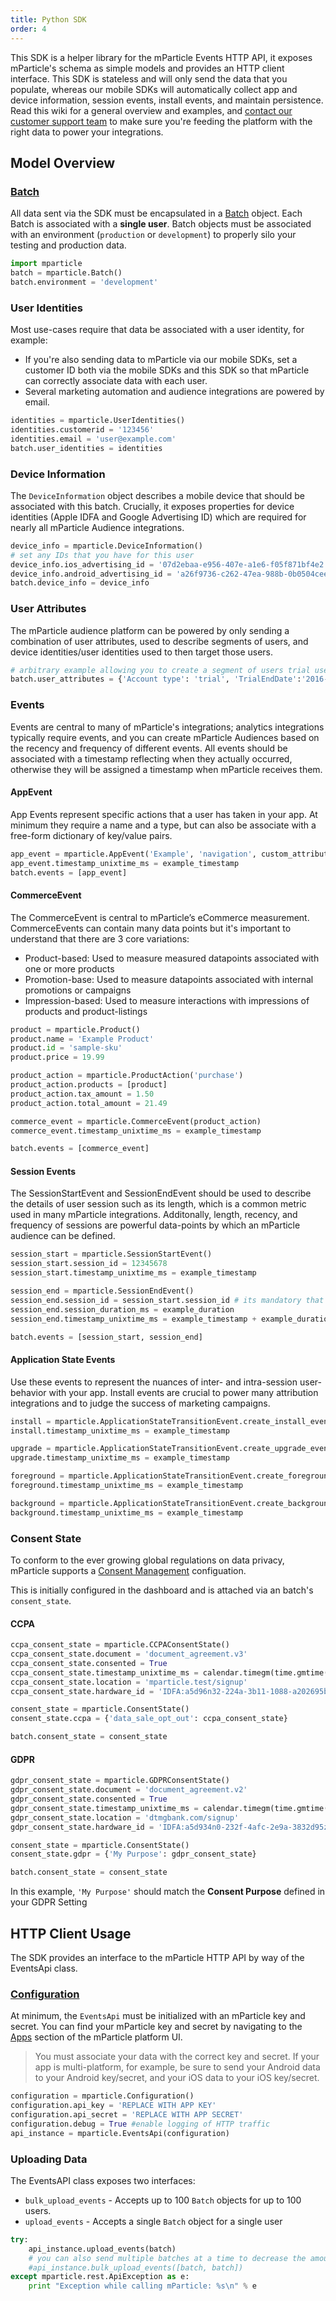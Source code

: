 ```yaml
---
title: Python SDK
order: 4
---
```


This SDK is a helper library for the mParticle Events HTTP API, it exposes mParticle's schema as simple models and provides an HTTP client interface. This SDK is stateless and will only send the data that you populate, whereas our mobile SDKs will automatically collect app and device information, session events, install events, and maintain persistence. Read this wiki for a general overview and examples, and [contact our customer support team](mailto:support@mparticle.com) to make sure you're feeding the platform with the right data to power your integrations.

## Model Overview

### [Batch](https://github.com/mParticle/mparticle-python-sdk/blob/master/docs/Batch.md)

All data sent via the SDK must be encapsulated in a [Batch](https://github.com/mParticle/mparticle-python-sdk/blob/master/mparticle/models/batch.py) object. Each Batch is associated with a **single user**. Batch objects must be associated with an environment (`production` or `development`) to properly silo your testing and production data.

```python
import mparticle
batch = mparticle.Batch()
batch.environment = 'development'
```

### User Identities

Most use-cases require that data be associated with a user identity, for example:

- If you're also sending data to mParticle via our mobile SDKs, set a customer ID both via the mobile SDKs and this SDK so that mParticle can correctly associate data with each user.
- Several marketing automation and audience integrations are powered by email. 

```python
identities = mparticle.UserIdentities()
identities.customerid = '123456'
identities.email = 'user@example.com'
batch.user_identities = identities
```

### Device Information

The `DeviceInformation` object describes a mobile device that should be associated with this batch. Crucially, it exposes properties for device identities (Apple IDFA and Google Advertising ID) which are required for nearly all mParticle Audience integrations.

```python
device_info = mparticle.DeviceInformation()
# set any IDs that you have for this user
device_info.ios_advertising_id = '07d2ebaa-e956-407e-a1e6-f05f871bf4e2'
device_info.android_advertising_id = 'a26f9736-c262-47ea-988b-0b0504cee874'
batch.device_info = device_info
```

### User Attributes

The mParticle audience platform can be powered by only sending a combination of user attributes, used to describe segments of users, and device identities/user identities used to then target those users.

```python
# arbitrary example allowing you to create a segment of users trial users
batch.user_attributes = {'Account type': 'trial', 'TrialEndDate':'2016-12-01'}
```

### Events

Events are central to many of mParticle's integrations; analytics integrations typically require events, and you can create mParticle Audiences based on the recency and frequency of different events. All events should be associated with a timestamp reflecting when they actually occurred, otherwise they will be assigned a timestamp when mParticle receives them.

#### AppEvent

App Events represent specific actions that a user has taken in your app. At minimum they require a name and a type, but can also be associate with a free-form dictionary of key/value pairs.

```python
app_event = mparticle.AppEvent('Example', 'navigation', custom_attributes={'foo':'bar'})
app_event.timestamp_unixtime_ms = example_timestamp
batch.events = [app_event]
```

<!--
##### LTV Increase

Many integrations support the notion of user-lifetime value or eCommerce transactions, and the LTV Increase event is a special-case of AppEvent that includes a monetary value. LTV Increase events are easy to use though much less descriptive than ProductAction events.

```python
app_event = mparticle.AppEvent('User Value Update', 'transaction')
app_event.timestamp_unixtime_ms = example_timestamp
app_event.custom_attributes = { methodname: LogLTVIncrease $amount: 19.99 }
batch.events = [app_event]
```
-->

#### CommerceEvent

The CommerceEvent is central to mParticle’s eCommerce measurement. CommerceEvents can contain many data points but it's important to understand that there are 3 core variations:

- Product-based: Used to measure measured datapoints associated with one or more products
- Promotion-base: Used to measure datapoints associated with internal promotions or campaigns
- Impression-based: Used to measure interactions with impressions of products and product-listings

```python
product = mparticle.Product()
product.name = 'Example Product'
product.id = 'sample-sku'
product.price = 19.99

product_action = mparticle.ProductAction('purchase')
product_action.products = [product]
product_action.tax_amount = 1.50
product_action.total_amount = 21.49

commerce_event = mparticle.CommerceEvent(product_action)
commerce_event.timestamp_unixtime_ms = example_timestamp

batch.events = [commerce_event]
```

#### Session Events

The SessionStartEvent and SessionEndEvent should be used to describe the details of user session such as its length, which is a common metric used in many mParticle integrations. Additonally, length, recency, and frequency of sessions are powerful data-points by which an mParticle audience can be defined.

```python
session_start = mparticle.SessionStartEvent()
session_start.session_id = 12345678
session_start.timestamp_unixtime_ms = example_timestamp

session_end = mparticle.SessionEndEvent()
session_end.session_id = session_start.session_id # its mandatory that these match
session_end.session_duration_ms = example_duration
session_end.timestamp_unixtime_ms = example_timestamp + example_duration

batch.events = [session_start, session_end]
```

#### Application State Events

Use these events to represent the nuances of inter- and intra-session user-behavior with your app. Install events are crucial to power many attribution integrations and to judge the success of marketing campaigns.

```python
install = mparticle.ApplicationStateTransitionEvent.create_install_event()
install.timestamp_unixtime_ms = example_timestamp

upgrade = mparticle.ApplicationStateTransitionEvent.create_upgrade_event()
upgrade.timestamp_unixtime_ms = example_timestamp

foreground = mparticle.ApplicationStateTransitionEvent.create_foreground_event()
foreground.timestamp_unixtime_ms = example_timestamp

background = mparticle.ApplicationStateTransitionEvent.create_background_event()
background.timestamp_unixtime_ms = example_timestamp
```

### Consent State

To conform to the ever growing global regulations on data privacy, mParticle supports a [Consent Management](https://docs.mparticle.com/guides/consent-management/) configuation.

This is initially configured in the dashboard and is attached via an batch's `consent_state`.

#### CCPA

```python
ccpa_consent_state = mparticle.CCPAConsentState()
ccpa_consent_state.document = 'document_agreement.v3'
ccpa_consent_state.consented = True
ccpa_consent_state.timestamp_unixtime_ms = calendar.timegm(time.gmtime())
ccpa_consent_state.location = 'mparticle.test/signup'
ccpa_consent_state.hardware_id = 'IDFA:a5d96n32-224a-3b11-1088-a202695bc710'

consent_state = mparticle.ConsentState()
consent_state.ccpa = {'data_sale_opt_out': ccpa_consent_state}

batch.consent_state = consent_state
```

#### GDPR

```python
gdpr_consent_state = mparticle.GDPRConsentState()
gdpr_consent_state.document = 'document_agreement.v2'
gdpr_consent_state.consented = True
gdpr_consent_state.timestamp_unixtime_ms = calendar.timegm(time.gmtime())
gdpr_consent_state.location = 'dtmgbank.com/signup'
gdpr_consent_state.hardware_id = 'IDFA:a5d934n0-232f-4afc-2e9a-3832d95zc702'

consent_state = mparticle.ConsentState()
consent_state.gdpr = {'My Purpose': gdpr_consent_state}

batch.consent_state = consent_state
```

In this example, `'My Purpose'` should match the **Consent Purpose** defined in your GDPR Setting

## HTTP Client Usage

The SDK provides an interface to the mParticle HTTP API by way of the EventsApi class.

### [Configuration](https://github.com/mParticle/mparticle-python-sdk/blob/master/mparticle/configuration.py)

At minimum, the `EventsApi` must be initialized with an mParticle key and secret. You can find your mParticle key and secret by navigating to the [Apps](https://app.mparticle.com/apps) section of the mParticle platform UI.

> You must associate your data with the correct key and secret. If your app is multi-platform, for example, be sure to send your Android data to your Android key/secret, and your iOS data to your iOS key/secret.

```python
configuration = mparticle.Configuration()
configuration.api_key = 'REPLACE WITH APP KEY'
configuration.api_secret = 'REPLACE WITH APP SECRET'
configuration.debug = True #enable logging of HTTP traffic
api_instance = mparticle.EventsApi(configuration)
```

### Uploading Data

The EventsAPI class exposes two interfaces:

- `bulk_upload_events` - Accepts up to 100 `Batch` objects for up to 100 users.
- `upload_events` - Accepts a single `Batch` object for a single user

```python
try: 
    api_instance.upload_events(batch)
    # you can also send multiple batches at a time to decrease the amount of network calls
    #api_instance.bulk_upload_events([batch, batch])
except mparticle.rest.ApiException as e:
    print "Exception while calling mParticle: %s\n" % e
```





